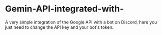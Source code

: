 # Gemin-API-integrated-with-
 A very simple integration of the Google API with a bot on Discord, here you just need to change the API key and your bot's token.
